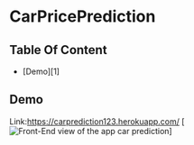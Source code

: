 # CarPricePrediction
## Table Of Content
* [Demo][1]





## Demo
Link:<https://carprediction123.herokuapp.com/>
[![Front-End view of the app car prediction](/downloads/Screenshots(114).png "Outloook")]
